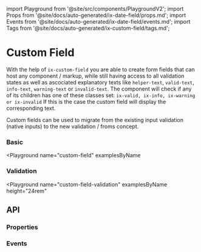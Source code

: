 import Playground from '@site/src/components/PlaygroundV2';
import Props from '@site/docs/auto-generated/ix-date-field/props.md';
import Events from '@site/docs/auto-generated/ix-date-field/events.md';
import Tags from '@site/docs/auto-generated/ix-custom-field/tags.md';

# Custom Field

<Tags />

With the help of `ix-custom-field` you are able to create form fields that can host any component / markup, while still having access to all validation states as well as ascociated explanatory texts like `helper-text`, `valid-text`, `info-text`, `warning-text` or `invalid-text`.
The component will check if any of its children has one of these classes set:
`ix-valid, ix-info, ix-warning or ix-invalid`
If this is the case the custom field will display the corresponding text.

Custom fields can be used to migrate from the existing input validation (native inputs) to the new validation / froms concept.

### Basic

<Playground
  name="custom-field"
  examplesByName
></Playground>

### Validation

<Playground
  name="custom-field-validation"
  examplesByName
  height="24rem"
></Playground>

## API

### Properties

<Props />

### Events

<Events/>

